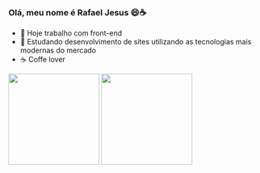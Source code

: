 ### Olá, meu nome é Rafael Jesus 😄☕

- 🔭 Hoje trabalho com front-end
- 🌱 Estudando desenvolvimento de sites utilizando as tecnologias mais modernas do mercado
- ☕ Coffe lover

<div>
   <img height="180em" src="https://github-readme-stats.vercel.app/api?username=rafavitorino&show_icons=true&theme=dracula">
   <img height="180em" src="https://github-readme-stats.vercel.app/api/top-langs/?username=rafavitorino&layout=compact&langs_count=16&theme=dracula">
</div>
